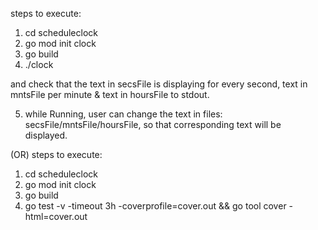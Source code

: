 

steps to execute:
1. cd scheduleclock
2. go mod init clock
3. go build
4. ./clock
 
 and check that the text in secsFile is displaying for every second, text in mntsFile per minute & text in hoursFile to stdout.
 
5. while Running, user can change the text in files: secsFile/mntsFile/hoursFile, so that corresponding text will be displayed.

(OR)
steps to execute:
1. cd scheduleclock
2. go mod init clock
3. go build
4. go test -v -timeout 3h -coverprofile=cover.out && go tool cover -html=cover.out
